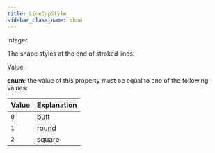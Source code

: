 ```yaml
---
title: LineCapStyle
sidebar_class_name: show
---
```


<div className="section-type">

<div className="badge-type">integer</div>

</div>

The shape styles at the end of stroked lines.

<div className="property-item">

Value

<div className="value-description">

**enum**: the value of this property must be equal to one of the following values:

| Value | Explanation                                    |
| :---- | :--------------------------------------------- |
| `0`   | <div className="enum-description">butt</div>   |
| `1`   | <div className="enum-description">round</div>  |
| `2`   | <div className="enum-description">square</div> |

</div>

</div>
